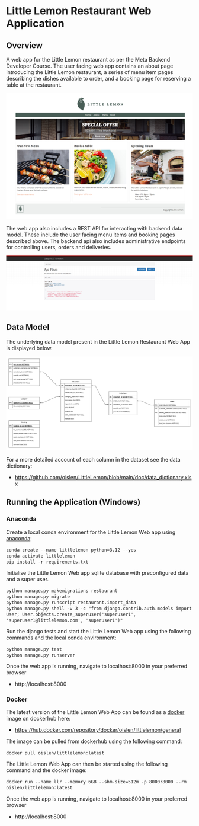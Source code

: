 # Little Lemon Restaurant Web Application

## Overview

A web app for the Little Lemon restaurant as per the Meta Backend Developer Course. The user facing web app contains an about page introducing the Little Lemon restaurant, a series of menu item pages describing the dishes available to order, and a booking page for reserving a table at the restaurant.

![Home Page](report/LittleLemon_HomePage.png)

The web app also includes a REST API for interacting with backend data model. These include the user facing menu items and booking pages described above. The backend api also includes administrative endpoints for controlling users, orders and deliveries.

![Rest API](report/API_HomePage.png)

## Data Model

The underlying data model present in the Little Lemon Restaurant Web App is displayed below. 

![Entity Relationship Diagram](doc/data_model.jpg)

For a more detailed account of each column in the dataset see the data dictionary:

* https://github.com/oislen/LittleLemon/blob/main/doc/data_dictionary.xlsx

## Running the Application (Windows)

### Anaconda

Create a local conda environment for the Little Lemon Web app using [anaconda](https://www.anaconda.com/):

```
conda create --name littlelemon python=3.12 --yes
conda activate littlelemon
pip install -r requirements.txt
```

Initialise the Little Lemon Web app sqlite database with preconfigured data and a super user.

```
python manage.py makemigrations restaurant
python manage.py migrate
python manage.py runscript restaurant.import_data
python manage.py shell -v 3 -c "from django.contrib.auth.models import User; User.objects.create_superuser('superuser1', 'superuser1@littlelemon.com', 'superuser1')"
```

Run the django tests and start the Little Lemon Web app using the following commands and the local conda environment:

```
python manage.py test
python manage.py runserver
```

Once the web app is running, navigate to localhost:8000 in your preferred browser

* http://localhost:8000

### Docker

The latest version of the Little Lemon Web App can be found as a [docker](https://www.docker.com/) image on dockerhub here:

* https://hub.docker.com/repository/docker/oislen/littlelemon/general

The image can be pulled from dockerhub using the following command:

```
docker pull oislen/littlelemon:latest
```

The Little Lemon Web App can then be started using the following command and the docker image:

```
docker run --name llr --memory 6GB --shm-size=512m -p 8000:8000 --rm oislen/littlelemon:latest
```

Once the web app is running, navigate to localhost:8000 in your preferred browser

* http://localhost:8000
